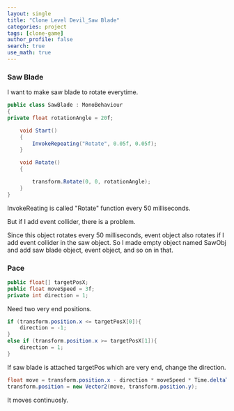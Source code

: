 ```yaml
---
layout: single
title: "Clone Level Devil_Saw Blade"
categories: project
tags: [clone-game]
author_profile: false
search: true
use_math: true
---
```


### Saw Blade

I want to make saw blade to rotate everytime.

```C#
public class SawBlade : MonoBehaviour
{
private float rotationAngle = 20f;

    void Start()
    {
        InvokeRepeating("Rotate", 0.05f, 0.05f);
    }

    void Rotate()
    {

        transform.Rotate(0, 0, rotationAngle);
    }
}
```

InvokeReating is called "Rotate" function every 50 milliseconds.

But if I add event collider, there is a problem.

Since this object rotates every 50 milliseconds, event object also rotates if I add event collider in the saw object. So I made empty object named SawObj and add saw blade object, event object, and so on in that.

### Pace

```C#
public float[] targetPosX;
public float moveSpeed = 3f;
private int direction = 1;
```

Need two very end positions.

```C#
if (transform.position.x <= targetPosX[0]){
    direction = -1;
}
else if (transform.position.x >= targetPosX[1]){
    direction = 1;
}
```

If saw blade is attached targetPos which are very end, change the direction.

```C#
float move = transform.position.x - direction * moveSpeed * Time.deltaTime;
transform.position = new Vector2(move, transform.position.y);
```

It moves continuosly.
